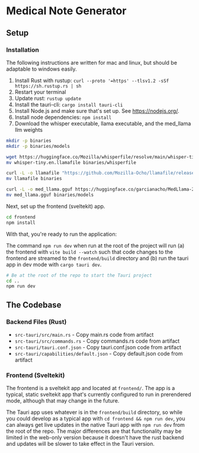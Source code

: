 # Medical Note Generator

## Setup

### Installation

The following instructions are written for mac and linux, but should be adaptable to windows easily.

1. Install Rust with rustup: `curl --proto '=https' --tlsv1.2 -sSf https://sh.rustup.rs | sh`
2. Restart your terminal
3. Update rust: `rustup update`
4. Install the tauri-cli: `cargo install tauri-cli`
5. Install Node.js and make sure that's set up. See https://nodejs.org/.
6. Install node dependencies: `npm install`
7. Download the whisper executable, llama executable, and the med_llama llm weights

```bash
mkdir -p binaries
mkdir -p binaries/models

wget https://huggingface.co/Mozilla/whisperfile/resolve/main/whisper-tiny.en.llamafile
mv whisper-tiny.en.llamafile binaries/whisperfile

curl -L -o llamafile "https://github.com/Mozilla-Ocho/llamafile/releases/download/0.9.3/llamafile-0.9.3"
mv llamafile binaries

curl -L -o med_llama.gguf https://huggingface.co/garcianacho/MedLlama-2-7B-GGUF/resolve/main/MedLlama-2-7B.q4_K_S.gguf?download=true
mv med_llama.gguf binaries/models
```

Next, set up the frontend (sveltekit) app.

```bash
cd frontend
npm install
```

With that, you're ready to run the application:

The command `npm run dev` when run at the root of the project will run (a) the frontend with `vite build --watch` such that code changes to the frontend are streamed to the `frontend/build` directory and (b) run the tauri app in dev mode with `cargo tauri dev`.

```bash
# Be at the root of the repo to start the Tauri project
cd ..
npm run dev
```

## The Codebase

### Backend Files (Rust)

- `src-tauri/src/main.rs` - Copy main.rs code from artifact
- `src-tauri/src/commands.rs` - Copy commands.rs code from artifact
- `src-tauri/tauri.conf.json` - Copy tauri.conf.json code from artifact
- `src-tauri/capabilities/default.json` - Copy default.json code from artifact

### Frontend (Sveltekit)

The frontend is a sveltekit app and located at `frontend/`. The app is a typical, static sveltekit app that's currently configured to run in prerendered mode, although that may change in the future.

The Tauri app uses whatever is in the `frontend/build` directory, so while you could develop as a typical app with `cd frontend && npm run dev`, you can always get live updates in the native Tauri app with `npm run dev` from the root of the repo. The major differences are that functionality may be limited in the web-only version because it doesn't have the rust backend and updates will be slower to take effect in the Tauri version.
